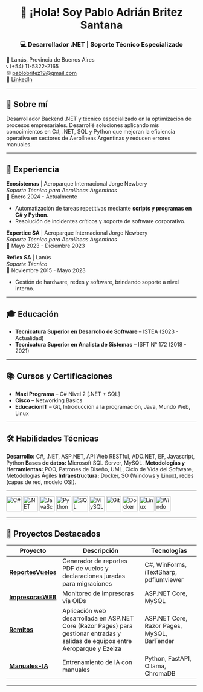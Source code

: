<h1 align="center">👋 ¡Hola! Soy Pablo Adrián Britez Santana</h1>
<h3 align="center">💻 Desarrollador .NET | Soporte Técnico Especializado</h3>

📍 Lanús, Provincia de Buenos Aires  
📞 (+54) 11-5322-2165  
✉ [pablobritez19@gmail.com](mailto:pablobritez19@gmail.com)  
🔗 [LinkedIn](https://www.linkedin.com/in/pablo-britez-santana/)  

---

## 🚀 Sobre mí
Desarrollador Backend .NET y técnico especializado en la optimización de procesos empresariales. Desarrollé soluciones aplicando mis conocimientos en C#, .NET, SQL y Python que mejoran la eficiencia operativa en sectores de Aerolíneas Argentinas y reducen errores manuales.

---

## 💼 Experiencia

**Ecosistemas** | Aeroparque Internacional Jorge Newbery  
*Soporte Técnico para Aerolíneas Argentinas*  
📅 Enero 2024 - Actualmente  
- Automatización de tareas repetitivas mediante **scripts y programas en C# y Python**.  
- Resolución de incidentes críticos y soporte de software corporativo.

**Expertice SA** | Aeroparque Internacional Jorge Newbery  
*Soporte Técnico para Aerolíneas Argentinas*  
📅 Mayo 2023 - Diciembre 2023  

**Reflex SA** | Lanús  
*Soporte Técnico*  
📅 Noviembre 2015 - Mayo 2023  
- Gestión de hardware, redes y software, brindando soporte a nivel interno.

---

## 🎓 Educación
- **Tecnicatura Superior en Desarrollo de Software** – ISTEA (2023 - Actualidad)  
- **Tecnicatura Superior en Analista de Sistemas** – ISFT N° 172 (2018 - 2021)  

---

## 📚 Cursos y Certificaciones
- **Maxi Programa** – C# Nivel 2 [.NET + SQL]  
- **Cisco** – Networking Basics  
- **EducacionIT** – Git, Introducción a la programación, Java, Mundo Web, Linux  

---

## 🛠 Habilidades Técnicas
**Desarrollo:** C#, .NET, ASP.NET, API Web RESTful, ADO.NET, EF, Javascript, Python
**Bases de datos:** Microsoft SQL Server, MySQL.
**Metodologías y Herramientas:** POO, Patrones de Diseño, UML, Ciclo de Vida del Software, Metodologías Ágiles
**Infraestructura:** Docker, SO (Windows y Linux), redes (capas de red, modelo OSI).

---

<p>
  <img src="https://cdn.jsdelivr.net/gh/devicons/devicon/icons/csharp/csharp-original.svg" width="40" height="40" title="C#" />
  <img src="https://cdn.jsdelivr.net/gh/devicons/devicon/icons/dot-net/dot-net-original.svg" width="40" height="40" title=".NET" />
  <img src="https://cdn.jsdelivr.net/gh/devicons/devicon/icons/javascript/javascript-original.svg" width="40" height="40" title="JavaScript" />
  <img src="https://cdn.jsdelivr.net/gh/devicons/devicon/icons/python/python-original.svg" width="40" height="40" title="Python" />
  <img src="https://cdn.jsdelivr.net/gh/devicons/devicon/icons/microsoftsqlserver/microsoftsqlserver-plain.svg" width="40" height="40" title="SQL Server" />
  <img src="https://cdn.jsdelivr.net/gh/devicons/devicon/icons/mysql/mysql-original.svg" width="40" height="40" title="MySQL" />
  <img src="https://cdn.jsdelivr.net/gh/devicons/devicon/icons/git/git-original.svg" width="40" height="40" title="Git" />
  <img src="https://cdn.jsdelivr.net/gh/devicons/devicon/icons/docker/docker-original.svg" width="40" height="40" title="Docker" />
  <img src="https://cdn.jsdelivr.net/gh/devicons/devicon/icons/linux/linux-original.svg" width="40" height="40" title="Linux" />
  <img src="https://cdn.jsdelivr.net/gh/devicons/devicon/icons/windows8/windows8-original.svg" width="40" height="40" title="Windows" />
</p>

---

## 📂 Proyectos Destacados
| Proyecto | Descripción | Tecnologías |
|----------|-------------|-------------|
| [**ReportesVuelos**](https://github.com/SantanaPablo/ReportesVuelos) | Generador de reportes PDF de vuelos y declaraciones juradas para migraciones | C#, WinForms, iTextSharp, pdfiumviewer |
| [**ImpresorasWEB**](https://github.com/SantanaPablo/ImpresorasWEB) | Monitoreo de impresoras vía OIDs | ASP.NET Core, MySQL |
| [**Remitos**](https://github.com/SantanaPablo/remitos) | Aplicación web desarrollada en ASP.NET Core (Razor Pages) para gestionar entradas y salidas de equipos entre Aeroparque y Ezeiza | ASP.NET Core, Razor Pages, MySQL, BarTender 
| [**Manuales-IA**](https://github.com/SantanaPablo/Manuales-IA) | Entrenamiento de IA con manuales | Python, FastAPI, Ollama, ChromaDB |

---
